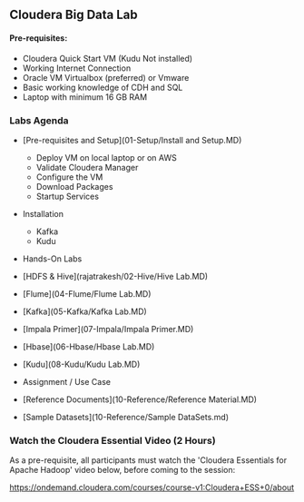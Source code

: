 ## Cloudera Big Data Lab

#### Pre-requisites:
* Cloudera Quick Start VM (Kudu Not installed)
* Working Internet Connection
* Oracle VM Virtualbox (preferred) or Vmware
* Basic working knowledge of CDH and SQL
* Laptop with minimum 16 GB RAM

### Labs Agenda

* [Pre-requisites and Setup](01-Setup/Install and Setup.MD)
	- Deploy VM on local laptop or on AWS
	- Validate Cloudera Manager
	- Configure the VM
	- Download Packages
	- Startup Services

* Installation
	- Kafka
	- Kudu

* Hands-On Labs
 * [HDFS & Hive](rajatrakesh/02-Hive/Hive Lab.MD)
 * [Flume](04-Flume/Flume Lab.MD) 
 * [Kafka](05-Kafka/Kafka Lab.MD)
 * [Impala Primer](07-Impala/Impala Primer.MD)
 * [Hbase](06-Hbase/Hbase Lab.MD)
 * [Kudu](08-Kudu/Kudu Lab.MD)
 * Assignment / Use Case
 * [Reference Documents](10-Reference/Reference Material.MD)
 * [Sample Datasets](10-Reference/Sample DataSets.md)
 

### Watch the Cloudera Essential Video (2 Hours)
As a pre-requisite, all participants must watch the 'Cloudera Essentials for Apache Hadoop' video below, before coming to the session:

https://ondemand.cloudera.com/courses/course-v1:Cloudera+ESS+0/about



